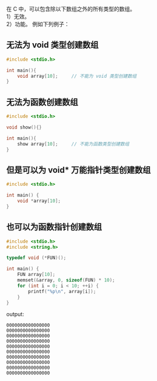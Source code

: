 在 C 中，可以包含除以下数组之外的所有类型的数组。  
1）无效。  
2）功能。
例如下列例子：
## 无法为 void 类型创建数组
```C
#include <stdio.h>

int main(){
    void array[10];     // 不能为 void 类型创建数组
}
```
## 无法为函数创建数组
```C
#include <stdio.h>

void show(){}

int main(){
    show array[10];     // 不能为函数类型创建数组
}
```
## 但是可以为 void* 万能指针类型创建数组
```c
#include <stdio.h>

int main() {
    void *array[10];
}
```
## 也可以为函数指针创建数组
```c
#include <stdio.h>
#include <string.h>

typedef void (*FUN)();

int main() {
    FUN array[10];
    memset(&array, 0, sizeof(FUN) * 10);
    for (int i = 0; i < 10; ++i) {
        printf("%p\n", array[i]);
    }
}
```
output:
```
0000000000000000
0000000000000000
0000000000000000
0000000000000000
0000000000000000
0000000000000000
0000000000000000
0000000000000000
0000000000000000
0000000000000000
```

